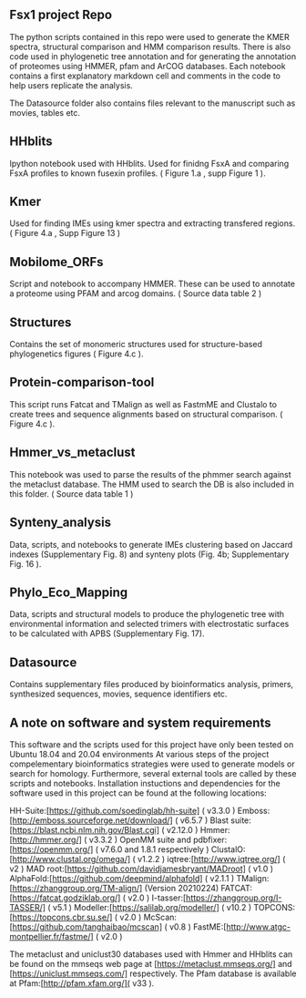 Fsx1 project Repo
-----------------
The python scripts contained in this repo were used to generate the KMER spectra, structural comparison and HMM comparison results. There is also code used in phylogenetic tree annotation and for generating the annotation of proteomes using HMMER, pfam and ArCOG databases. Each notebook contains a first explanatory markdown cell and comments in the code to help users replicate the analysis.

The Datasource folder also contains files relevant to the manuscript such as movies, tables etc.


HHblits
-------
Ipython notebook used with HHblits. Used for finidng FsxA and comparing FsxA profiles to known fusexin profiles. ( Figure 1.a , supp Figure 1 ).

Kmer
----
Used for finding IMEs using kmer spectra and extracting transfered regions. ( Figure 4.a , Supp Figure 13 )

Mobilome_ORFs
-------------
Script and notebook to accompany HMMER. These can be used to annotate a proteome using PFAM and arcog domains. ( Source data table 2 )

Structures
---------
Contains the set of monomeric structures used for structure-based phylogenetics figures ( Figure 4.c ).


Protein-comparison-tool
-----------------------
This script runs Fatcat and TMalign as well as FastmME and Clustalo to create trees and sequence alignments based on structural comparison. ( Figure 4.c ).


Hmmer_vs_metaclust
------------------
This notebook was used to parse the results of the phmmer search against the metaclust database. The HMM used to search the DB is also included in this folder. ( Source data table 1 )

Synteny_analysis
----------------
Data, scripts, and notebooks to generate IMEs clustering based on Jaccard indexes (Supplementary Fig. 8) and  synteny plots (Fig. 4b; Supplementary Fig. 16 ).

Phylo_Eco_Mapping
-----------------
Data, scripts and structural models to produce the phylogenetic tree with environmental information and selected trimers with electrostatic surfaces to be calculated with APBS (Supplementary Fig. 17). 

Datasource
-----------
Contains supplementary files produced by bioinformatics analysis, primers, synthesized sequences, movies, sequence identifiers etc.

A note on software and system requirements
----------------------
This software and the scripts used for this project have only been tested on Ubuntu 18.04 and 20.04 environments
At various steps of the project compelementary bioinformatics strategies were used to generate models or search for homology. Furthermore, several external tools are called by these scripts and notebooks. Installation instuctions and dependencies for the software used in this project can be found at the following locations:

HH-Suite:[https://github.com/soedinglab/hh-suite] ( v3.3.0 )
Emboss:[http://emboss.sourceforge.net/download/] ( v6.5.7 )
Blast suite:[https://blast.ncbi.nlm.nih.gov/Blast.cgi] ( v2.12.0 )
Hmmer:[http://hmmer.org/] ( v3.3.2 ) 
OpenMM suite and pdbfixer:[https://openmm.org/] ( v7.6.0 and 1.8.1 respectively )
ClustalO:[http://www.clustal.org/omega/] ( v1.2.2 )
iqtree:[http://www.iqtree.org/] ( v2 )
MAD root:[https://github.com/davidjamesbryant/MADroot] ( v1.0 )
AlphaFold:[https://github.com/deepmind/alphafold] ( v2.1.1 )
TMalign:[https://zhanggroup.org/TM-align/] (Version 20210224)
FATCAT:[https://fatcat.godziklab.org/] ( v2.0 )
I-tasser:[https://zhanggroup.org/I-TASSER/] ( v5.1 )
Modeller:[https://salilab.org/modeller/] ( v10.2 )
TOPCONS:[https://topcons.cbr.su.se/] ( v2.0 )
McScan:[https://github.com/tanghaibao/mcscan] ( v0.8 )
FastME:[http://www.atgc-montpellier.fr/fastme/] ( v2.0 )

The metaclust and uniclust30 databases used with Hmmer and HHblits can be found on the mmseqs web page at [https://metaclust.mmseqs.org/] and [https://uniclust.mmseqs.com/] respectively. The Pfam database is available at Pfam:[http://pfam.xfam.org/]( v33 ). 





